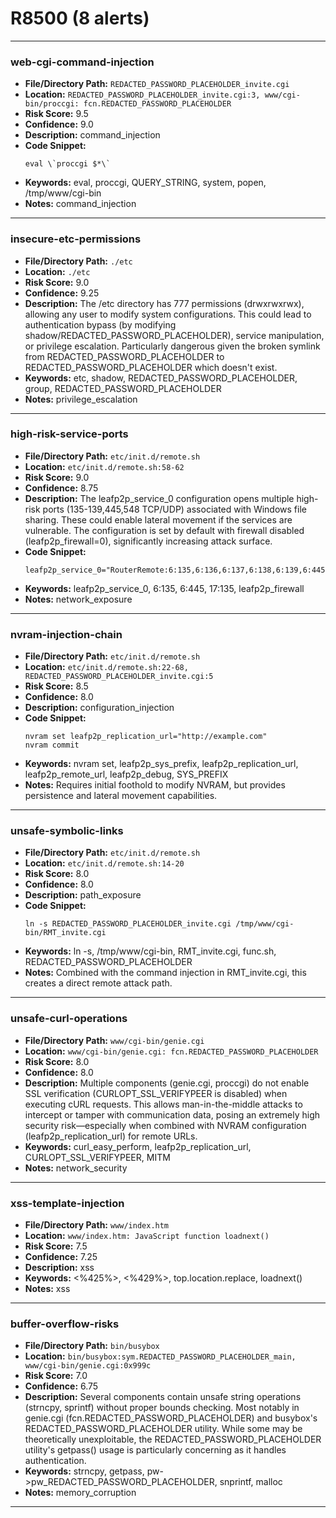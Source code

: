# R8500 (8 alerts)

---

### web-cgi-command-injection

- **File/Directory Path:** `REDACTED_PASSWORD_PLACEHOLDER_invite.cgi`
- **Location:** `REDACTED_PASSWORD_PLACEHOLDER_invite.cgi:3, www/cgi-bin/proccgi: fcn.REDACTED_PASSWORD_PLACEHOLDER`
- **Risk Score:** 9.5
- **Confidence:** 9.0
- **Description:** command_injection
- **Code Snippet:**
  ```
  eval \`proccgi $*\`
  ```
- **Keywords:** eval, proccgi, QUERY_STRING, system, popen, /tmp/www/cgi-bin
- **Notes:** command_injection

---
### insecure-etc-permissions

- **File/Directory Path:** `./etc`
- **Location:** `./etc`
- **Risk Score:** 9.0
- **Confidence:** 9.25
- **Description:** The /etc directory has 777 permissions (drwxrwxrwx), allowing any user to modify system configurations. This could lead to authentication bypass (by modifying shadow/REDACTED_PASSWORD_PLACEHOLDER), service manipulation, or privilege escalation. Particularly dangerous given the broken symlink from REDACTED_PASSWORD_PLACEHOLDER to REDACTED_PASSWORD_PLACEHOLDER which doesn't exist.
- **Keywords:** etc, shadow, REDACTED_PASSWORD_PLACEHOLDER, group, REDACTED_PASSWORD_PLACEHOLDER
- **Notes:** privilege_escalation

---
### high-risk-service-ports

- **File/Directory Path:** `etc/init.d/remote.sh`
- **Location:** `etc/init.d/remote.sh:58-62`
- **Risk Score:** 9.0
- **Confidence:** 8.75
- **Description:** The leafp2p_service_0 configuration opens multiple high-risk ports (135-139,445,548 TCP/UDP) associated with Windows file sharing. These could enable lateral movement if the services are vulnerable. The configuration is set by default with firewall disabled (leafp2p_firewall=0), significantly increasing attack surface.
- **Code Snippet:**
  ```
  leafp2p_service_0="RouterRemote:6:135,6:136,6:137,6:138,6:139,6:445,6:548,17:135,17:136,17:137,17:138,17:139,17:445,17:548"
  ```
- **Keywords:** leafp2p_service_0, 6:135, 6:445, 17:135, leafp2p_firewall
- **Notes:** network_exposure

---
### nvram-injection-chain

- **File/Directory Path:** `etc/init.d/remote.sh`
- **Location:** `etc/init.d/remote.sh:22-68, REDACTED_PASSWORD_PLACEHOLDER_invite.cgi:5`
- **Risk Score:** 8.5
- **Confidence:** 8.0
- **Description:** configuration_injection
- **Code Snippet:**
  ```
  nvram set leafp2p_replication_url="http://example.com"
  nvram commit
  ```
- **Keywords:** nvram set, leafp2p_sys_prefix, leafp2p_replication_url, leafp2p_remote_url, leafp2p_debug, SYS_PREFIX
- **Notes:** Requires initial foothold to modify NVRAM, but provides persistence and lateral movement capabilities.

---
### unsafe-symbolic-links

- **File/Directory Path:** `etc/init.d/remote.sh`
- **Location:** `etc/init.d/remote.sh:14-20`
- **Risk Score:** 8.0
- **Confidence:** 8.0
- **Description:** path_exposure
- **Code Snippet:**
  ```
  ln -s REDACTED_PASSWORD_PLACEHOLDER_invite.cgi /tmp/www/cgi-bin/RMT_invite.cgi
  ```
- **Keywords:** ln -s, /tmp/www/cgi-bin, RMT_invite.cgi, func.sh, REDACTED_PASSWORD_PLACEHOLDER
- **Notes:** Combined with the command injection in RMT_invite.cgi, this creates a direct remote attack path.

---
### unsafe-curl-operations

- **File/Directory Path:** `www/cgi-bin/genie.cgi`
- **Location:** `www/cgi-bin/genie.cgi: fcn.REDACTED_PASSWORD_PLACEHOLDER`
- **Risk Score:** 8.0
- **Confidence:** 8.0
- **Description:** Multiple components (genie.cgi, proccgi) do not enable SSL verification (CURLOPT_SSL_VERIFYPEER is disabled) when executing cURL requests. This allows man-in-the-middle attacks to intercept or tamper with communication data, posing an extremely high security risk—especially when combined with NVRAM configuration (leafp2p_replication_url) for remote URLs.
- **Keywords:** curl_easy_perform, leafp2p_replication_url, CURLOPT_SSL_VERIFYPEER, MITM
- **Notes:** network_security

---
### xss-template-injection

- **File/Directory Path:** `www/index.htm`
- **Location:** `www/index.htm: JavaScript function loadnext()`
- **Risk Score:** 7.5
- **Confidence:** 7.25
- **Description:** xss
- **Keywords:** <%425%>, <%429%>, top.location.replace, loadnext()
- **Notes:** xss

---
### buffer-overflow-risks

- **File/Directory Path:** `bin/busybox`
- **Location:** `bin/busybox:sym.REDACTED_PASSWORD_PLACEHOLDER_main, www/cgi-bin/genie.cgi:0x999c`
- **Risk Score:** 7.0
- **Confidence:** 6.75
- **Description:** Several components contain unsafe string operations (strncpy, sprintf) without proper bounds checking. Most notably in genie.cgi (fcn.REDACTED_PASSWORD_PLACEHOLDER) and busybox's REDACTED_PASSWORD_PLACEHOLDER utility. While some may be theoretically unexploitable, the REDACTED_PASSWORD_PLACEHOLDER utility's getpass() usage is particularly concerning as it handles authentication.
- **Keywords:** strncpy, getpass, pw->pw_REDACTED_PASSWORD_PLACEHOLDER, snprintf, malloc
- **Notes:** memory_corruption

---
